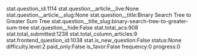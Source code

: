 stat.question_id:1114
stat.question__article__live:None
stat.question__article__slug:None
stat.question__title:Binary Search Tree to Greater Sum Tree
stat.question__title_slug:binary-search-tree-to-greater-sum-tree
stat.question__hide:False
stat.total_acs:908
stat.total_submitted:1238
stat.total_column_articles:9
stat.frontend_question_id:1038
stat.is_new_question:False
status:None
difficulty.level:2
paid_only:False
is_favor:False
frequency:0
progress:0
